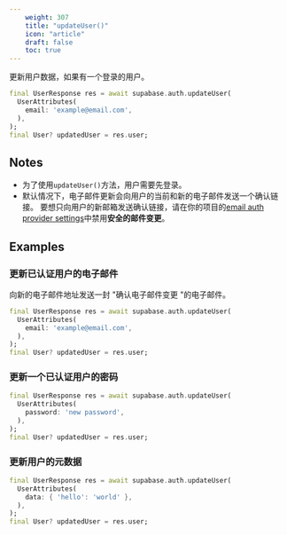 ```yaml
---
    weight: 307
    title: "updateUser()"
    icon: "article"
    draft: false
    toc: true
---
```


更新用户数据，如果有一个登录的用户。


```dart
final UserResponse res = await supabase.auth.updateUser(
  UserAttributes(
    email: 'example@email.com',
  ),
);
final User? updatedUser = res.user;
```






## Notes

- 为了使用`updateUser()`方法，用户需要先登录。
- 默认情况下，电子邮件更新会向用户的当前和新的电子邮件发送一个确认链接。
要想只向用户的新邮箱发送确认链接，请在你的项目的[email auth provider settings](https://app.supabase.com/project/_/auth/settings)中禁用**安全的邮件变更**。










## Examples

### 更新已认证用户的电子邮件

向新的电子邮件地址发送一封 "确认电子邮件变更 "的电子邮件。

```dart
final UserResponse res = await supabase.auth.updateUser(
  UserAttributes(
    email: 'example@email.com',
  ),
);
final User? updatedUser = res.user;
```

### 更新一个已认证用户的密码



```dart
final UserResponse res = await supabase.auth.updateUser(
  UserAttributes(
    password: 'new password',
  ),
);
final User? updatedUser = res.user;
```

### 更新用户的元数据



```dart
final UserResponse res = await supabase.auth.updateUser(
  UserAttributes(
    data: { 'hello': 'world' },
  ),
);
final User? updatedUser = res.user;
```